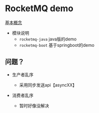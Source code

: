 # RocketMQ demo

[基本概念](https://github.com/apache/rocketmq/blob/master/docs/cn/concept.md)

* 模块说明
    * `rocketmq-java` java版的demo
    * `rocketmq-boot` 基于springboot的demo
  
## 问题？

* 生产者乱序
  * 采用同步发送api【asyncXX】
  
* 消费者乱序
  * 暂时好像没解决
